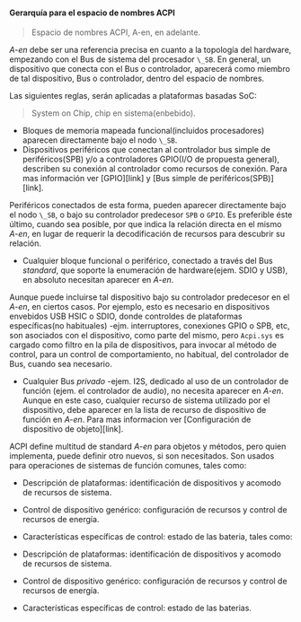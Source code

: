 #### Gerarquía para el espacio de nombres ACPI

> Espacio de nombres ACPI, A-en, en adelante.

_A-en_ debe ser una referencia precisa en cuanto a la topología del hardware, empezando
con el Bus de sistema del procesador `\_SB`. En general, un dispositivo que conecta con
el Bus o controlador, aparecerá como miembro de tal dispositivo, Bus o controlador, 
dentro del espacio de nombres.

Las siguientes reglas, serán aplicadas a plataformas basadas SoC:
> System on Chip, chip en sistema(enbebido).

- Bloques de memoria mapeada funcional(incluidos procesadores) aparecen directamente
bajo el nodo `\_SB`.
- Dispositivos periféricos que conectan al controlador bus simple de periféricos(SPB) y/o
a controladores GPIO(I/O de propuesta general), describen su conexión al controlador
como recursos de conexión. Para mas información ver [GPIO][link] y [Bus simple de 
periféricos(SPB)][link].

Periféricos conectados de esta forma, pueden aparecer directamente bajo el nodo `\_SB`,
o bajo su controlador predecesor `SPB` o `GPIO`. Es preferible éste último, cuando sea
posible, por que indica la relación directa en el mismo _A-en_, en lugar de requerir la 
decodificación de recursos para descubrir su relación.

- Cualquier bloque funcional o periférico, conectado a través del Bus _standard_, que
soporte la enumeración de hardware(ejem. SDIO y USB), en absoluto necesitan aparecer en
_A-en_.

Aunque puede incluirse tal dispositivo bajo su controlador predecesor en el _A-en_, en
ciertos casos. Por ejemplo, esto es necesario en dispositivos envebidos USB HSIC o SDIO,
donde controldes de plataformas específicas(no habituales) -ejm. interruptores, conexiones
GPIO o SPB, etc, son asociados con el dispositivo, como parte del mismo, pero `Acpi.sys`
es cargado como filtro en la pila de dispositivos, para invocar al método de control, 
para un control de comportamiento, no habitual, del controlador de Bus, cuando sea 
necesario.

- Cualquier Bus _privado_ -ejem. I2S, dedicado al uso de un controlador de función (ejem. 
el controlador de audio), no necesita aparecer en _A-en_. Aunque en este caso, cualquier
recurso de sistema utilizado por el dispositivo, debe aparecer en la lista de recurso de 
dispositivo de función en _A-en_. Para mas informacion ver [Configuración de dispositivo
de objeto][link].

ACPI define multitud de standard _A-en_ para objetos y métodos, pero quien implementa,
puede definir otro nuevos, si son necesitados. Son usados para operaciones de sistemas
de función comunes, tales como:

- Descripción de plataformas: identificación de dispositivos y acomodo de recursos de
sistema.
- Control de dispositivo genérico: configuración de recursos y control de recursos de
energía.
- Características específicas de control: estado de las bateria, tales como:

- Descripción de plataformas: identificación de dispositivos y acomodo de recursos de
sistema.
- Control de dispositivo genérico: configuración de recursos y control de recursos de
energía.
- Características específicas de control: estado de las baterias.
